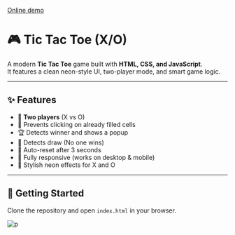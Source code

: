 <a href="https://keyelty-dev.github.io/X-O-game/"> Online demo</a>

# 🎮 Tic Tac Toe (X/O)

A modern **Tic Tac Toe** game built with **HTML, CSS, and JavaScript**.  
It features a clean neon-style UI, two-player mode, and smart game logic.  

---

## ✨ Features
- 👥 **Two players** (X vs O)  
- 🚫 Prevents clicking on already filled cells  
- 🏆 Detects winner and shows a popup  
- 🤝 Detects draw (No one wins)  
- 🔄 Auto-reset after 3 seconds  
- 📱 Fully responsive (works on desktop & mobile)  
- 🌈 Stylish neon effects for X and O  

---

## 🚀 Getting Started

Clone the repository and open `index.html` in your browser.

![p](https://keyelty-dev.github.io/X-O-game/)




